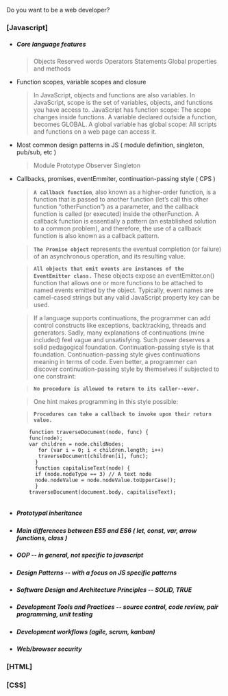 Do you want to be a web developer?

### [Javascript]
* ##### Core language features
  > Objects
  > Reserved words
  > Operators
  > Statements
  > Global properties and methods
* Function scopes, variable scopes and closure
  > In JavaScript, objects and functions are also variables.
  > In JavaScript, scope is the set of variables, objects, and functions you have access to.
  > JavaScript has function scope: The scope changes inside functions.
  > A variable declared outside a function, becomes GLOBAL.
  > A global variable has global scope: All scripts and functions on a web page can access it. 
* Most common design patterns in JS ( module definition, singleton, pub/sub, etc )
  > Module
  > Prototype
  > Observer
  > Singleton
* Callbacks, promises, eventEmmiter, continuation-passing style ( CPS ) 
  > **`A callback function`**, also known as a higher-order function, is a function that is passed to another function (let’s call this other function “otherFunction”) as a parameter, and the callback function is called (or executed) inside the otherFunction. A callback function is essentially a pattern (an established solution to a common problem), and therefore, the use of a callback function is also known as a callback pattern.

  > **`The Promise object`** represents the eventual completion (or failure) of an asynchronous
operation, and its resulting value.

  > **`All objects that emit events are instances of the EventEmitter class.`** These objects expose an eventEmitter.on() function that allows one or more functions to be attached to named events emitted by the object. Typically, event names are camel-cased strings but any valid JavaScript property key can be used.
  
  > If a language supports continuations, the programmer can add control constructs like exceptions, backtracking, threads and generators.
Sadly, many explanations of continuations (mine included) feel vague and unsatisfying. Such power deserves a solid pedagogical foundation.
  > Continuation-passing style is that foundation.
Continuation-passing style gives continuations meaning in terms of code.
Even better, a programmer can discover continuation-passing style by themselves if subjected to one constraint:

  > **`No procedure is allowed to return to its caller--ever.`**
  
  > One hint makes programming in this style possible:
  
  > **`Procedures can take a callback to invoke upon their return value.`**
  
   ``` 
       function traverseDocument(node, func) { 
       func(node);
       var children = node.childNodes;
          for (var i = 0; i < children.length; i++)
          traverseDocument(children[i], func);
         }
         function capitaliseText(node) {
         if (node.nodeType == 3) // A text node
         node.nodeValue = node.nodeValue.toUpperCase();
         }
       traverseDocument(document.body, capitaliseText);
       

* ##### Prototypal inheritance

* ##### Main differences between ES5 and ES6 ( let, const, var, arrow functions, class )

* ##### OOP -- in general, not specific to javascript

* ##### Design Patterns -- with a focus on JS specific patterns

* ##### Software Design and Architecture Principles -- SOLID, TRUE

* ##### Development Tools and Practices -- source control, code review, pair programming, unit testing 

* ##### Development workflows (agile, scrum, kanban)

* ##### Web/browser security

### [HTML]

### [CSS]
